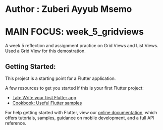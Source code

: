 
# Author : Zuberi Ayyub Msemo


# MAIN FOCUS: week_5_gridviews

A week 5 reflection and assignment practice on Grid Views and List Views.
Used a Grid View for this demostration.



## Getting Started: 

This project is a starting point for a Flutter application.

A few resources to get you started if this is your first Flutter project:

- [Lab: Write your first Flutter app](https://flutter.dev/docs/get-started/codelab)
- [Cookbook: Useful Flutter samples](https://flutter.dev/docs/cookbook)

For help getting started with Flutter, view our
[online documentation](https://flutter.dev/docs), which offers tutorials,
samples, guidance on mobile development, and a full API reference.




